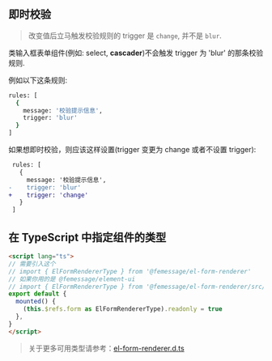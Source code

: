 ## 即时校验

> 改变值后立马触发校验规则的 trigger 是 `change`, 并不是 `blur`.

类输入框表单组件(例如: select, **cascader**)不会触发 trigger 为 'blur' 的那条校验规则.

例如以下这条规则:

```bash
rules: [
  {
    message: '校验提示信息',
    trigger: 'blur'
  }
]
```

如果想即时校验，则应该这样设置(trigger 变更为 change 或者不设置 trigger):

```diff
 rules: [
   {
     message: '校验提示信息',
-    trigger: 'blur'
+    trigger: 'change'
   }
 ]
```

## 在 TypeScript 中指定组件的类型

```html
<script lang="ts">
// 需要引入这个
// import { ElFormRendererType } from '@femessage/el-form-renderer'
// 如果你用的是 @femessage/element-ui
// import { ElFormRendererType } from '@femessage/el-form-renderer/src/femessage'
export default {
  mounted() {
    (this.$refs.form as ElFormRendererType).readonly = true
  },
}
</script>
```
> 关于更多可用类型请参考：[el-form-renderer.d.ts](https://github.com/FEMessage/el-form-renderer/blob/dev/src/el-form-renderer.d.ts)
